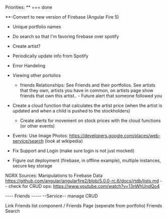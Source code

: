 
Priorities:
** === done

**-Convert to new version of Firebase (Angular Fire 5)

- Unique portfolio names
- Do search so that I'm favoring firebase over spotify
- Create artist?
 - Periodically update info from Spotify
- Error Handeling
- Viewing other portolios
  - friends
    Relationships: See Friends and their portfolios. See artists that they own, artists you have in common, 
        on artists page show friends that own this artist..
        - Future alert that someone followed you

- Create a cloud function that calculates the artist price (when the artist is updated and when a 
 child is pushed to the stockholders)
   - Create alerts for movement on stock prices with the cloud functions (or other events)
- Events: Use Image Photos: https://developers.google.com/places/web-service/search (look at wikipedia)
- Fix Support and Login (make sure login is not just mocked)
- Figure out deployment (firebase, in offline example), multiple instances, secure key storage


NGRX Sources:
Manipulations to Firebase Data
https://github.com/angular/angularfire2/blob/5.0.0-rc.6/docs/rtdb/lists.md
-- check for CRUD ops: https://www.youtube.com/watch?v=13nWhUndQo4




---- Friends ----- 
--Service--
manage CRUD

Link 
Friends list component / Friends Page (seperate from portfolio)
Friends Search
